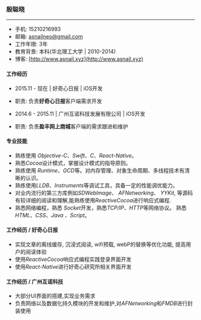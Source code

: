 ### 殷聪晓

---

* 手机: 15210216993
* 邮箱: asnailneo@gmail.com
* 工作年限: 3年
* 教育背景: 本科\(华北理工大学 \| 2010-2014\)
* 博客: [http://www.asnail.xyz](http://www.asnail.xyz)

#### 工作经历

* 2015.11 - 现在 \| 好奇心日报 \| iOS开发
* 职责: 负责**好奇心日报**客户端需求开发

* 2014.6 - 2015.11 \| 广州互诺科技发展有限公司 \| iOS开发
* 职责: 负责**盈丰网上商城**客户端的需求跟进和维护

#### 专业技能

* 熟练使用 *Objective-C*、*Swift*、*C*、*React-Native*。
* 熟悉*Cocoa*设计模式，掌握设计模式的指导原则。
* 熟练使用 *Runtime*、*GCD*等。对内存管理、对象生命周期、多线程技术有清晰的认识。
* 熟练使用*LLDB*、*Instruments*等调试工具，具备一定的性能调优能力。
* 对业内流行的第三方库例如*SDWebImage*、 *AFNetworking*、 *YYKit*, 等源码有较详细的阅读和理解,能熟练使用*ReactiveCocoa*进行响应式编程.
* 熟悉网络编程，熟悉 *Socket*开发，熟悉*TCP/IP*、*HTTP*等网络协议。 熟悉*HTML*、*CSS*、*Java* 、*Script*。

#### 工作经历 / 好奇心日报

* 实现文章的离线缓存, 沉浸式阅读, wifi预载, webP的替换等优化功能, 提高用户的阅读体验
* 使用*ReactiveCocoa*响应式编程实践登录界面开发
* 使用*React-Native*进行好奇心研究所相关界面开发

#### 工作经历 / 广州互诺科技

* 大部分UI界面的搭建,实现业务需求
* 负责网络以及数据化持久模块的开发和维护,对*AFNetworking*和*FMDB*进行封装使用


